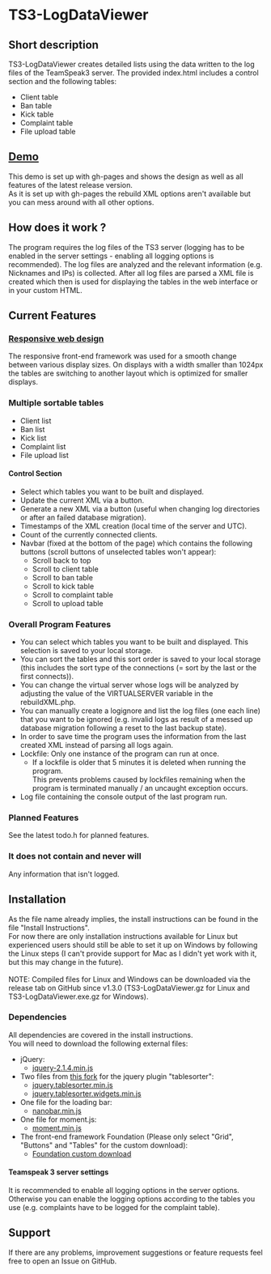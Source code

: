 # TS3-LogDataViewer

## Short description
TS3-LogDataViewer creates detailed lists using the data written to the log files of the TeamSpeak3 server. The provided index.html includes a control section and the following tables:
- Client table
- Ban table
- Kick table
- Complaint table
- File upload table

## [Demo](http://drumsticks1.github.io/TS3-LogDataViewer/index.html)
This demo is set up with gh-pages and shows the design as well as all features of the latest release version.<br />As it is set up with gh-pages the rebuild XML options aren't available but you can mess around with all other options.

## How does it work ?
The program requires the log files of the TS3 server (logging has to be enabled in the server settings - enabling all logging options is recommended). The log files are analyzed and the relevant information (e.g. Nicknames and IPs) is collected. After all log files are parsed a XML file is created which then is used for displaying the tables in the web interface or in your custom HTML.

## Current Features
### [Responsive web design](http://www.w3schools.com/html/html_responsive.asp)
The responsive front-end framework was used for a smooth change between various display sizes.
On displays with a width smaller than 1024px the tables are switching to another layout which is optimized for smaller displays.
### Multiple sortable tables
- Client list
- Ban list
- Kick list
- Complaint list
- File upload list

#### Control Section
- Select which tables you want to be built and displayed.
- Update the current XML via a button.
- Generate a new XML via a button (useful when changing log directories or after an failed database migration).
- Timestamps of the XML creation (local time of the server and UTC).
- Count of the currently connected clients.
- Navbar (fixed at the bottom of the page) which contains the following buttons (scroll buttons of unselected tables won't appear):
  - Scroll back to top
  - Scroll to client table
  - Scroll to ban table
  - Scroll to kick table
  - Scroll to complaint table
  - Scroll to upload table

### Overall Program Features
- You can select which tables you want to be built and displayed. This selection is saved to your local storage.
- You can sort the tables and this sort order is saved to your local storage (this includes the sort type of the connections (= sort by the last or the first connects)).
- You can change the virtual server whose logs will be analyzed by adjusting the value of  the VIRTUALSERVER variable in the rebuildXML.php.
- You can manually create a logignore and list the log files (one each line) that you want to be ignored (e.g. invalid logs as result of a messed up database migration following a reset to the last backup state).
- In order to save time the program uses the information from the last created XML instead of parsing all logs again.
- Lockfile: Only one instance of the program can run at once.
  - If a lockfile is older that 5 minutes it is deleted when running the program.<br />This prevents problems caused by lockfiles remaining when the program is terminated manually / an uncaught exception occurs.
- Log file containing the console output of the last program run.

### Planned Features
See the latest todo.h for planned features.

### It does not contain and never will
Any information that isn't logged.

## Installation
As the file name already implies, the install instructions can be found in the file "Install Instructions".<br /> For now there are only installation instructions available for Linux but experienced users should still be able to set it up on Windows by following the Linux steps (I can't provide support for Mac as I didn't yet work with it, but this may change in the future).<br /><br/> NOTE: Compiled files for Linux and Windows can be downloaded via the release tab on GitHub since v1.3.0 (TS3-LogDataViewer.gz for Linux and TS3-LogDataViewer.exe.gz for Windows).

### Dependencies
All dependencies are covered in the install instructions.<br /> You will need to download the following external files:
- jQuery:
  - [jquery-2.1.4.min.js](https://code.jquery.com/jquery-2.1.4.min.js)
- Two files from [this fork](https://mottie.github.io/tablesorter/docs/) for the jquery plugin "tablesorter":
  - [jquery.tablesorter.min.js](https://cdnjs.cloudflare.com/ajax/libs/jquery.tablesorter/2.24.3/js/jquery.tablesorter.min.js)
  - [jquery.tablesorter.widgets.min.js](https://cdnjs.cloudflare.com/ajax/libs/jquery.tablesorter/2.24.3/js/jquery.tablesorter.widgets.min.js)
- One file for the loading bar:
  - [nanobar.min.js](https://cdnjs.cloudflare.com/ajax/libs/nanobar/0.2.1/nanobar.min.js)
- One file for moment.js:
  - [moment.min.js](https://cdnjs.cloudflare.com/ajax/libs/moment.js/2.10.6/moment.min.js)
- The front-end framework Foundation (Please only select "Grid", "Buttons" and "Tables" for the custom download):
  - [Foundation custom download](http://foundation.zurb.com/develop/download.html#customizeFoundation)

#### Teamspeak 3 server settings
It is recommended to enable all logging options in the server options.<br />
Otherwise you can enable the logging options according to the tables you use (e.g. complaints have to be logged for the complaint table).

## Support
If there are any problems, improvement suggestions or feature requests feel free to open an Issue on GitHub.
